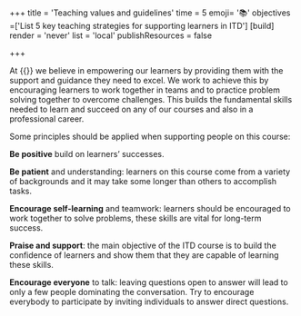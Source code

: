 +++
title = 'Teaching values and guidelines'
time = 5
emoji= '📚'
objectives =['List 5 key teaching strategies for supporting learners in ITD']
[build]
  render = 'never'
  list = 'local'
  publishResources = false

+++

At {{<our-name>}} we believe in empowering our learners by providing them with the support and guidance they need to excel. We work to achieve this by encouraging learners to work together in teams and to practice problem solving together to overcome challenges. This builds the fundamental skills needed to learn and succeed on any of our courses and also in a professional career.

Some principles should be applied when supporting people on this course:

**Be positive** build on learners’ successes.

**Be patient** and understanding: learners on this course come from a variety of backgrounds and it may take some longer than others to accomplish tasks.

**Encourage self-learning** and teamwork: learners should be encouraged to work together to solve problems, these skills are vital for long-term success.

**Praise and support**: the main objective of the ITD course is to build the confidence of learners and show them that they are capable of learning these skills.

**Encourage everyone** to talk: leaving questions open to answer will lead to only a few people dominating the conversation. Try to encourage everybody to participate by inviting individuals to answer direct questions.
